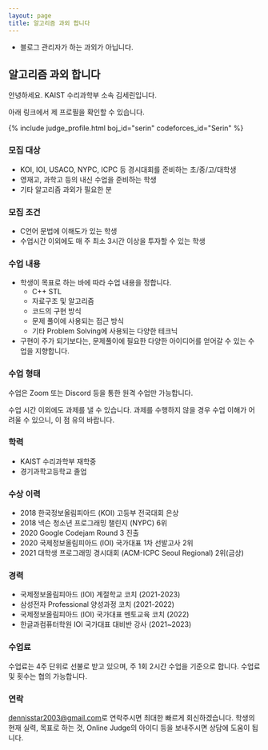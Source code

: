 ```yaml
---
layout: page
title: 알고리즘 과외 합니다
---
```


* 블로그 관리자가 하는 과외가 아닙니다.

## 알고리즘 과외 합니다
안녕하세요. KAIST 수리과학부 소속 김세린입니다.<br>

아래 링크에서 제 프로필을 확인할 수 있습니다.

{% include judge_profile.html boj_id="serin" codeforces_id="Serin" %}

### 모집 대상
* KOI, IOI, USACO, NYPC, ICPC 등 경시대회를 준비하는 초/중/고/대학생
* 영재고, 과학고 등의 내신 수업을 준비하는 학생
* 기타 알고리즘 과외가 필요한 분

### 모집 조건
* C언어 문법에 이해도가 있는 학생
* 수업시간 이외에도 매 주 최소 3시간 이상을 투자할 수 있는 학생

### 수업 내용
* 학생이 목표로 하는 바에 따라 수업 내용을 정합니다.
  * C++ STL
  * 자료구조 및 알고리즘
  * 코드의 구현 방식
  * 문제 풀이에 사용되는 접근 방식
  * 기타 Problem Solving에 사용되는 다양한 테크닉
* 구현이 주가 되기보다는, 문제풀이에 필요한 다양한 아이디어를 얻어갈 수 있는 수업을 지향합니다.

### 수업 형태
수업은 Zoom 또는 Discord 등을 통한 원격 수업만 가능합니다.

수업 시간 이외에도 과제를 낼 수 있습니다. 과제를 수행하지 않을 경우 수업 이해가 어려울 수 있으니, 이 점 유의 바랍니다.

### 학력
* KAIST 수리과학부 재학중
* 경기과학고등학교 졸업

### 수상 이력
* 2018 한국정보올림피아드 (KOI) 고등부 전국대회 은상
* 2018 넥슨 청소년 프로그래밍 챌린지 (NYPC) 6위
* 2020 Google Codejam Round 3 진출
* 2020 국제정보올림피아드 (IOI) 국가대표 1차 선발고사 2위
* 2021 대학생 프로그래밍 경시대회 (ACM-ICPC Seoul Regional) 2위(금상)

### 경력
* 국제정보올림피아드 (IOI) 계절학교 코치 (2021-2023)
* 삼성전자 Professional 양성과정 코치 (2021-2022)
* 국제정보올림피아드 (IOI) 국가대표 멘토교육 코치 (2022)
* 한글과컴퓨터학원 IOI 국가대표 대비반 강사 (2021~2023)

### 수업료
수업료는 4주 단위로 선불로 받고 있으며, 주 1회 2시간 수업을 기준으로 합니다.
수업료 및 횟수는 협의 가능합니다.

### 연락
<style>
.mail-address:after{
    content:attr(data-name) "@" attr(data-domain) "." attr(data-tld);
    text-decoration: underline
}
</style>
<a href="#" class="mail-address" data-name="dennisstar2003" data-domain="gmail" data-tld="com" onclick="window.location.href = 'mailto:' + this.dataset.name + '@' + this.dataset.domain + '.' + this.dataset.tld"></a>로 연락주시면 최대한 빠르게 회신하겠습니다.
학생의 현재 실력, 목표로 하는 것, Online Judge의 아이디 등을 보내주시면 상담에 도움이 됩니다.
